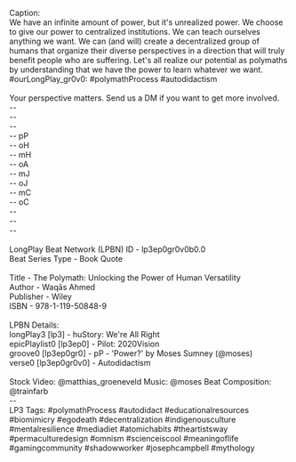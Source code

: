 Caption:<br>
We have an infinite amount of power, but it's unrealized power. We choose to give our power to centralized institutions. We can teach ourselves anything we want. We can (and will) create a decentralized group of humans that organize their diverse perspectives in a direction that will truly benefit people who are suffering. Let's all realize our potential as polymaths by understanding that we have the power to learn whatever we want. #ourLongPlay_gr0v0: #polymathProcess #autodidactism<br>
<br>
Your perspective matters. Send us a DM if you want to get more involved.
<br>
-- <br>
-- <br>
-- <br>
-- pP<br>
-- oH<br>
-- mH<br>
-- oA<br>
-- mJ<br>
-- oJ<br>
-- mC<br>
-- oC<br>
-- <br>
-- <br>
-- <br>
<br>
LongPlay Beat Network (LPBN) ID - lp3ep0gr0v0b0.0<br>
Beat Series Type - Book Quote<br>
<br>
Title - The Polymath: Unlocking the Power of Human Versatility<br>
Author - Waqās Ahmed<br>
Publisher - Wiley<br>
ISBN - 978-1-119-50848-9<br>
<br>
LPBN Details:<br>
longPlay3 [lp3] - huStory: We're All Right<br>
epicPlaylist0 [lp3ep0] - Pilot: 2020Vision<br>
groove0 [lp3ep0gr0] - pP - 'Power?' by Moses Sumney (@moses)<br>
verse0 [lp3ep0gr0v0] - Autodidactism<br>
<br>
Stock Video: @matthias_groeneveld
Music: @moses
Beat Composition: @trainfarb
<br>
-- <br>
LP3 Tags: #polymathProcess #autodidact #educationalresources #biomimicry #egodeath #decentralization #indigenousculture #mentalresilience #mediadiet #atomichabits #theartistsway #permaculturedesign #omnism #scienceiscool #meaningoflife #gamingcommunity #shadowworker #josephcampbell #mythology<br>
